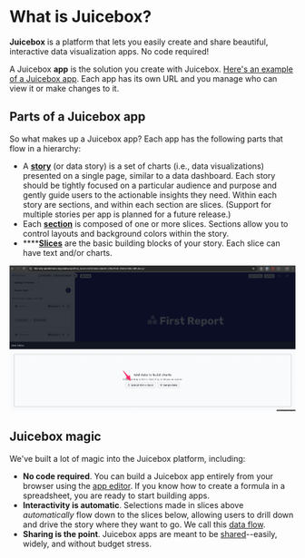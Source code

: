 # What is Juicebox?

**Juicebox** is a platform that lets you easily create and share beautiful, interactive data visualization apps. No code required!

A Juicebox **app** is the solution you create with Juicebox. [Here's an example of a Juicebox app](https://www.juiceboxdata.com/a/movie_trends_demo/#gcNtpCBOt3P). Each app has its own URL and you manage who can view it or make changes to it.

## Parts of a Juicebox app

So what makes up a Juicebox app? Each app has the following parts that flow in a hierarchy:

* A [**story**](../editing-apps/story-designer/#what-is-a-story) \(or data story\) is a set of charts \(i.e., data visualizations\) presented on a single page, similar to a data dashboard. Each story should be tightly focused on a particular audience and purpose and gently guide users to the actionable insights they need. Within each story are sections, and within each section are slices. \(Support for multiple stories per app is planned for a future release.\)
* Each [**section**](../editing-apps/story-designer/sections.md) is composed of one or more slices. Sections allow you to control layouts and background colors within the story.
* \*\*\*\*[**Slices**](../editing-apps/story-designer/slices/) are the basic building blocks of your story. Each slice can have text and/or charts. 

![Parts of a Juicebox app](../.gitbook/assets/image%20%2811%29.png)

## Juicebox magic

We've built a lot of magic into the Juicebox platform, including:

* **No code required**. You can build a Juicebox app entirely from your browser using the [app editor](../editing-apps/creating-and-editing.md#edit-an-app). If you know how to create a formula in a spreadsheet, you are ready to start building apps. 
* **Interactivity is automatic**. Selections made in slices above _automatically_ flow down to the slices below, allowing users to drill down and drive the story where they want to go. We call this [data flow](../viewing-apps/data-flow.md).
* **Sharing is the point**. Juicebox apps are meant to be [shared](../editing-apps/publish-and-share/sharing-and-access-controls.md)--easily, widely, and without budget stress.


